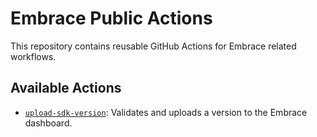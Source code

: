 # Embrace Public Actions
This repository contains reusable GitHub Actions for Embrace related workflows.

## Available Actions

- [`upload-sdk-version`](./upload-sdk-version): Validates and uploads a version to the Embrace dashboard.
 

